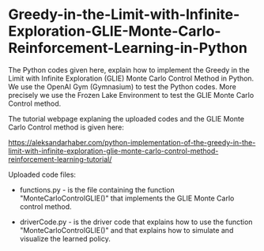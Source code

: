 # Greedy-in-the-Limit-with-Infinite-Exploration-GLIE-Monte-Carlo-Reinforcement-Learning-in-Python

The Python codes given here,  explain how to implement the Greedy in the Limit with Infinite Exploration (GLIE) Monte Carlo Control Method in Python. We use the OpenAI Gym (Gymnasium) to test the Python codes. More precisely we use the Frozen Lake Environment to test the GLIE Monte Carlo Control method.

The tutorial webpage explaning the uploaded codes and the GLIE Monte Carlo Control method is given here:

https://aleksandarhaber.com/python-implementation-of-the-greedy-in-the-limit-with-infinite-exploration-glie-monte-carlo-control-method-reinforcement-learning-tutorial/

Uploaded code files:

- functions.py - is the file containing the function "MonteCarloControlGLIE()" that implements the GLIE Monte Carlo control method. 

- driverCode.py - is the driver code that explains how to use the function "MonteCarloControlGLIE()" and that explains how to simulate and visualize the learned policy.
